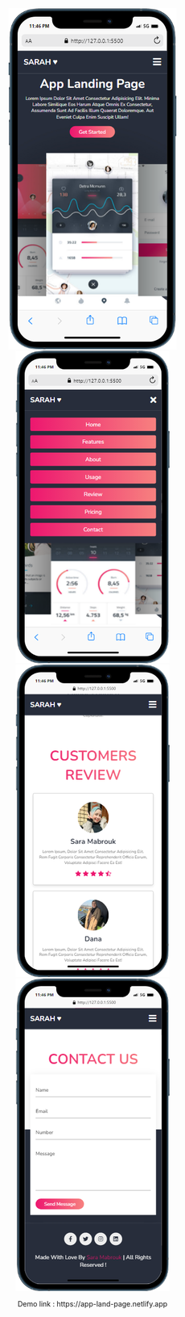 <p align="center">
    <img src="/img/mobile (34).png" alt="App Landing Page">
        <img src="/img/mobile (37).png" alt="App Landing Page">
    <img src="/img/mobile (38).png" alt="App Landing Page">
    <img src="/img/mobile (39).png" alt="App Landing Page">

</p>
<p align="center">
Demo link : https://app-land-page.netlify.app
</p>
